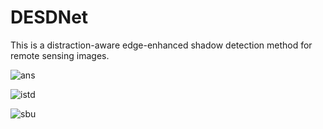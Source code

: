 # DESDNet
This is a distraction-aware edge-enhanced shadow detection method for remote sensing images.

![ans](https://github.com/sfs0/DESDNet/assets/102003355/05010335-c5d4-4496-94a9-14cf289a4aff)

![istd](https://github.com/sfs0/DESDNet/assets/102003355/db02c617-332d-453d-8120-1dbfc848916d)

![sbu](https://github.com/sfs0/DESDNet/assets/102003355/a677050a-7c16-4db9-89e6-6305bfb4367b)
